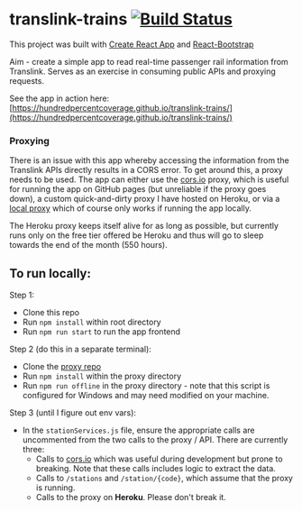 # translink-trains [![Build Status](https://travis-ci.com/HundredPercentCoverage/translink-trains.svg?branch=master)](https://travis-ci.com/HundredPercentCoverage/translink-trains)

This project was built with [Create React App](https://facebook.github.io/create-react-app/) and [React-Bootstrap](https://react-bootstrap.github.io/)

Aim - create a simple app to read real-time passenger rail information from Translink. Serves as an exercise in consuming public APIs and proxying requests.

See the app in action here: [https://hundredpercentcoverage.github.io/translink-trains/](https://hundredpercentcoverage.github.io/translink-trains/)

### Proxying
There is an issue with this app whereby accessing the information from the Translink APIs directly results in a CORS error. To get around this, a proxy needs to be used. The app can either use the [cors.io](http://cors.io/) proxy, which is useful for running the app on GitHub pages (but unreliable if the proxy goes down), a custom quick-and-dirty proxy I have hosted on Heroku, or via a [local proxy](https://github.com/HundredPercentCoverage/translink-proxy) which of course only works if running the app locally.

The Heroku proxy keeps itself alive for as long as possible, but currently runs only on the free tier offered be Heroku and thus will go to sleep towards the end of the month (550 hours).

## To run locally:
Step 1:
- Clone this repo
- Run `npm install` within root directory
- Run `npm run start` to run the app frontend

Step 2 (do this in a separate terminal):
- Clone the [proxy repo](https://github.com/HundredPercentCoverage/translink-proxy)
- Run `npm install` within the proxy directory
- Run `npm run offline` in the proxy directory - note that this script is configured for Windows and may need modified on your machine.

Step 3 (until I figure out env vars):
- In the `stationServices.js` file, ensure the appropriate calls are uncommented from the two calls to the proxy / API. There are currently three:
  - Calls to [cors.io](https://cors.io/) which was useful during development but prone to breaking. Note that these calls includes logic to extract the data.
  - Calls to `/stations` and `/station/{code}`, which assume that the proxy is running.
  - Calls to the proxy on **Heroku**. Please don't break it.

